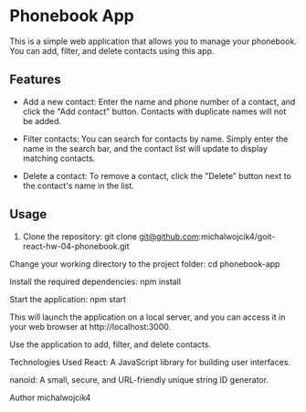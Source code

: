 # Phonebook App

This is a simple web application that allows you to manage your phonebook. You can add, filter, and delete contacts using this app.

## Features

- Add a new contact: Enter the name and phone number of a contact, and click the "Add contact" button. Contacts with duplicate names will not be added.

- Filter contacts: You can search for contacts by name. Simply enter the name in the search bar, and the contact list will update to display matching contacts.

- Delete a contact: To remove a contact, click the "Delete" button next to the contact's name in the list.

## Usage

1. Clone the repository:
git clone git@github.com:michalwojcik4/goit-react-hw-04-phonebook.git

Change your working directory to the project folder:
cd phonebook-app

Install the required dependencies:
npm install

Start the application:
npm start

This will launch the application on a local server, and you can access it in your web browser at http://localhost:3000.

Use the application to add, filter, and delete contacts.

Technologies Used
React: A JavaScript library for building user interfaces.

nanoid: A small, secure, and URL-friendly unique string ID generator.

Author
michalwojcik4